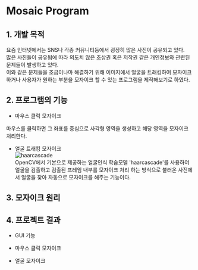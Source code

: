 # Mosaic Program
## 1. 개발 목적
요즘 인터넷에서는 SNS나 각종 커뮤니티등에서 굉장히 많은 사진이 공유되고 있다.</br>많은 사진들이 공유됨에 따라 의도치 않은 초상권 혹은 저작권 같은 개인정보와 관련된 문제들이 발생하고 있다.</br> 이와 같은 문제들을 조금이나마 해결하기 위해 이미지에서 얼굴을 트래킹하여 모자이크하거나 사용자가 원하는 부분을 모자이크 할 수 있는 프로그램을 제작해보기로 하였다.

## 2. 프로그램의 기능
- 마우스 클릭 모자이크

마우스를 클릭하면 그 좌표를 중심으로 사각형 영역을 생성하고 해당 영역을 모자이크 처리한다.
- 얼굴 트래킹 모자이크</br>
![haarcascade](./image/haarcascade/jpg)</br>
OpenCV에서 기본으로 제공하는 얼굴인식 학습모델 'haarcascade'를 사용하여 얼굴을 검출하고 검출된 프레임 내부를 모자이크 처리 하는 방식으로 불러온 사진에서 얼굴을 찾아 자동으로 모자이크를 해주는 기능이다.

## 3. 모자이크 원리


## 4. 프로젝트 결과
- GUI 기능

- 마우스 클릭 모자이크

- 얼굴 모자이크
